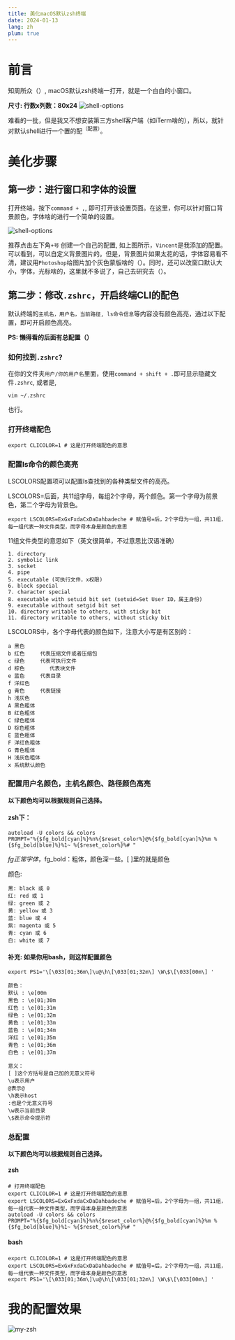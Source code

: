 ```yaml
---
title: 美化macOS默认zsh终端
date: 2024-01-13
lang: zh
plum: true
---
```


# 前言
知周所众（）, macOS默认zsh终端一打开，就是一个白白的小窗口。

**尺寸: 行数x列数：80x24**
![shell-options](/images/posts/macos-zsh/default-zsh.png)

难看的一批，但是我又不想安装第三方shell客户端（如iTerm啥的），所以，就针对默认shell进行一个置的配<sup>（配置）</sup>。

# 美化步骤
## 第一步：进行窗口和字体的设置

打开终端，按下`command + ,`, 即可打开该设置页面。在这里，你可以针对窗口背景颜色，字体啥的进行一个简单的设置。

![shell-options](/images/posts/macos-zsh/shell-options.png)

推荐点击左下角`+号` 创建一个自己的配置, 如上图所示，`Vincent`是我添加的配置。 可以看到，可以自定义背景图片的。但是，背景图片如果太花的话，字体容易看不清，建议用`Photoshop`给图片加个灰色蒙版啥的（）。同时，还可以改窗口默认大小，字体，光标啥的，这里就不多说了，自己去研究去（）。


## 第二步：修改`.zshrc`，开启终端CLI的配色

默认终端的`主机名，用户名，当前路径, ls命令信息`等内容没有颜色高亮，通过以下配置，即可开启颜色高亮。

**PS: 懒得看的后面有总配置（）**

### 如何找到`.zshrc`?
在你的文件夹`用户/你的用户名`里面，使用`command + shift + .`即可显示隐藏文件`.zshrc`, 或者是,
```shell
vim ~/.zshrc
```
也行。

### 打开终端配色
```shell
export CLICOLOR=1 # 这是打开终端配色的意思
```

### 配置ls命令的颜色高亮
LSCOLORS配置项可以配置ls查找到的各种类型文件的高亮。

LSCOLORS=后面，共11组字母，每组2个字母，两个颜色。第一个字母为前景色，第二个字母为背景色。

```shell
export LSCOLORS=ExGxFxdaCxDaDahbadeche # 赋值号=后，2个字母为一组，共11组，每一组代表一种文件类型，而字母本身是颜色的意思
```

11组文件类型的意思如下（英文很简单，不过意思比汉语准确）

```
1. directory 
2. symbolic link 
3. socket 
4. pipe 
5. executable (可执行文件，x权限) 
6. block special 
7. character special 
8. executable with setuid bit set (setuid=Set User ID，属主身份) 
9. executable without setgid bit set 
10. directory writable to others, with sticky bit 
11. directory writable to others, without sticky bit
```

LSCOLORS中，各个字母代表的颜色如下，注意大小写是有区别的：
``` 
a 黑色 
b 红色 	 代表压缩文件或者压缩包
c 绿色	 代表可执行文件
d 棕色        代表块文件
e 蓝色 	 代表目录
f 洋红色 
g 青色 	 代表链接
h 浅灰色 
A 黑色粗体 
B 红色粗体 
C 绿色粗体 
D 棕色粗体 
E 蓝色粗体 
F 洋红色粗体 
G 青色粗体 
H 浅灰色粗体 
x 系统默认颜色 
```

### 配置用户名颜色，主机名颜色、路径颜色高亮

**以下颜色均可以根据规则自己选择。**

#### zsh下：
```shell
autoload -U colors && colors
PROMPT="%{$fg_bold[cyan]%}%n%{$reset_color%}@%{$fg_bold[cyan]%}%m %{$fg_bold[blue]%}%1~ %{$reset_color%}%# "
```

$fg正常字体，$fg_bold：粗体，颜色深一些。[ ]里的就是颜色

颜色:
```
黑: black 或 0 
红: red 或 1 
绿: green 或 2 
⻩: yellow 或 3 
蓝: blue 或 4 
紫: magenta 或 5 
⻘: cyan 或 6 
白: white 或 7
```

#### 补充: 如果你用bash，则这样配置颜色
```shell
export PS1='\[\033[01;36m\]\u@\h\[\033[01;32m\] \W\$\[\033[00m\] '
```

```
颜色：
默认 : \e[00m 
黑色 : \e[01;30m 
红色 : \e[01;31m 
绿色 : \e[01;32m 
黄色 : \e[01;33m 
蓝色 : \e[01;34m 
洋红 : \e[01;35m 
青色 : \e[01;36m 
白色 : \e[01;37m

意义：
[ ]这个方括号是自己加的无意义符号 
\u表示用户 
@表示@
\h表示host
:也是个无意义符号
\w表示当前目录 
\$表示命令提示符
```


### 总配置
**以下颜色均可以根据规则自己选择。**

#### zsh
```shell
# 打开终端配色
export CLICOLOR=1 # 这是打开终端配色的意思
export LSCOLORS=ExGxFxdaCxDaDahbadeche # 赋值号=后，2个字母为一组，共11组，每一组代表一种文件类型，而字母本身是颜色的意思
autoload -U colors && colors
PROMPT="%{$fg_bold[cyan]%}%n%{$reset_color%}@%{$fg_bold[cyan]%}%m %{$fg_bold[blue]%}%1~ %{$reset_color%}%# "
```

#### bash
```shell
export CLICOLOR=1 # 这是打开终端配色的意思
export LSCOLORS=ExGxFxdaCxDaDahbadeche # 赋值号=后，2个字母为一组，共11组，每一组代表一种文件类型，而字母本身是颜色的意思
export PS1='\[\033[01;36m\]\u@\h\[\033[01;32m\] \W\$\[\033[00m\] '
```

# 我的配置效果

![my-zsh](/images/posts/macos-zsh/my-zsh.png)